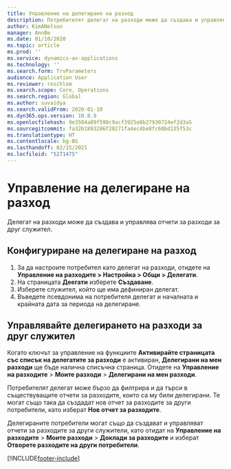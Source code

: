 ```yaml
---
title: Управление на делегиране на разход
description: Потребителят делегат на разходи може да създава и управлява отчети за разходи за друг служител в организацията.
author: KimANelson
manager: AnnBe
ms.date: 01/10/2020
ms.topic: article
ms.prod: ''
ms.service: dynamics-ax-applications
ms.technology: ''
ms.search.form: TrvParameters
audience: Application User
ms.reviewer: roschlom
ms.search.scope: Core, Operations
ms.search.region: Global
ms.author: suvaidya
ms.search.validFrom: 2020-01-10
ms.dyn365.ops.version: 10.0.9
ms.openlocfilehash: 9e3504a89f598c9acf3925e8b27930724ef2d3a5
ms.sourcegitcommit: fa32b1893286f20271fa4ec4be8fc68bd135f53c
ms.translationtype: HT
ms.contentlocale: bg-BG
ms.lasthandoff: 02/15/2021
ms.locfileid: "5271475"
---
```

# <a name="manage-expense-delegation"></a>Управление на делегиране на разход

Делегат на разходи може да създава и управлява отчети за разходи за друг служител.

## <a name="configure-expense-delegation"></a>Конфигуриране на делегиране на разход

1. За да настроите потребител като делегат на разходи, отидете на **Управление на разходите > Настройка > Общи > Делегати**.
2. На страницата **Деегати** изберете **Създаване**.
3. Изберете служител, който ще има дефиниран делегат. 
4. Въведете псевдонима на потребителя делегат и началната и крайната дата за периода на делегиране.

## <a name="manage-expense-delegation-for-another-employee"></a>Управлявайте делегирането на разходи за друг служител

Когато ключът за управление на функциите **Активирайте страницата със списък на делегатите за разходи** е активиран, **Делегирани на мен разходи** ще бъде налична списъчна страница. Отидете на **Управление на разходите** > **Моите разходи** > **Делегирани на мен разходи**.

Потребителят делегат може бързо да филтрира и да търси в съществуващите отчети за разходите, които са му били делегирани. Те могат също така да създадат нов отчет за разходите за други потребители, като изберат **Нов отчет за разходите**.

Делегираните потребители могат също да създават и управляват отчети за разходите за други служители, като отидат на **Управление на разходите** > **Моите разходи** > **Доклади за разходите** и изберат **Отворете разходите на други потребители**.


[!INCLUDE[footer-include](../includes/footer-banner.md)]